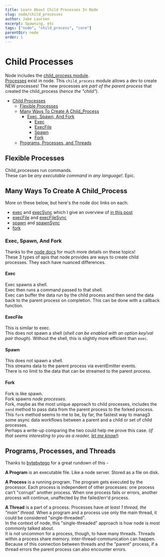 ```yaml
---
title: Learn About Child Processes In Node
slug: node/child_processes
author: Jake Laursen
excerpt: Spawning, etc
tags: ["node", "child_process", "core"]
parentDir: node
order: 1
---
```


# Child Processes
Node includes the [child_process module](https://nodejs.org/dist/latest-v18.x/docs/api/child_process.html).  
[Processes](/node/process) exist in node. This `child_process` module allows a dev to create NEW processes! The new processes are _part of the parent process_ that created the child_process (_hence the "child"_).   

- [Child Processes](#child-processes)
  - [Flexible Processes](#flexible-processes)
  - [Many Ways To Create A Child\_Process](#many-ways-to-create-a-child_process)
    - [Exec, Spawn, And Fork](#exec-spawn-and-fork)
      - [Exec](#exec)
      - [ExecFile](#execfile)
      - [Spawn](#spawn)
      - [Fork](#fork)
  - [Programs, Processes, and Threads](#programs-processes-and-threads)


## Flexible Processes
Child_processes run commands.  
These can be _any executable command_ in _any language!_.  Epic.  

## Many Ways To Create A Child_Process  
More on these below, but here's the node doc links on each:
- [exec](https://nodejs.org/dist/latest-v18.x/docs/api/child_process.html#child_processexeccommand-options-callback) and [execSync](https://nodejs.org/dist/latest-v18.x/docs/api/child_process.html#child_processexecsynccommand-options) which I give an overview of [in this post](/node/child_processes/exec)
- [execFile](https://nodejs.org/dist/latest-v18.x/docs/api/child_process.html#child_processexecfilefile-args-options-callback) and [execFileSync](https://nodejs.org/dist/latest-v18.x/docs/api/child_process.html#child_processexecfilesyncfile-args-options)
- [spawn](https://nodejs.org/dist/latest-v18.x/docs/api/child_process.html#child_processspawncommand-args-options) and [spawnSync](https://nodejs.org/dist/latest-v18.x/docs/api/child_process.html#child_processspawnsynccommand-args-options)
- [fork](https://nodejs.org/dist/latest-v18.x/docs/api/child_process.html#child_processforkmodulepath-args-options)


### Exec, Spawn, And Fork
Thanks to the [node docs](https://nodejs.org/dist/latest-v18.x/docs/api/child_process.html) for much more details on these topics!  
These 3 types of apis that node provides are ways to create child processes. They each have nuanced differences.  

#### Exec 
Exec spawns a shell.  
Exec then runs a command passed to that shell.  
Exec can buffer the data run by the child process and then send the data back to the parent process on completion. This can be done with a callback function.  

#### ExecFile
This is similar to exec.  
This does not spawn a shell (_shell can be enabled with an option key/val pair though_). Without the shell, this is slightly more efficient than `exec`.  

#### Spawn
This does not spawn a shell.  
This streams data to the parent process via eventEmitter events.  
There is no limit to the data that can be streamed to the parent process.

#### Fork
Fork is like spawn.  
Fork spawns _node processes_.  
Fork, maybe as the most unique approach to child processes, includes the `send` method to pass data from the parent process to the forked process.  
This `fork` method seems to me to be, by far, the fastest way to manag3 some async data workflows between a parent and a child or set of child processes.  
Perhaps a write-up comparing the two could help me prove this case. (_if that seems interesting to you as a reader, [let me know!](/about)_)

## Programs, Processes, and Threads
Thanks to [bytebytego](https://www.youtube.com/watch?v=4rLW7zg21gI) for a great rundown of this - 

**A Program** is an executable file. Like a node server. Stored as a file on disk.  

**A Process** is a running program. The program gets executed by the processor. Each process is independent of other processes: one process can't "corrupt" another process. When one process fails or errors, another process will continue, unaffected by the failed/err'd process.        

**A Thread** is a part of a process. Processes have _at least 1 thread, the "main" thread._ When a program and a process use only the main thread, it could be considered "single-threaded".       
In the context of node, this "single-threaded" approach is how node is most commonly talked about.  
It is not uncommon for a process, though, to have many threads. Threads within a process share memory. inter-thread-communication can happen. Because of this connection between threads and the "parent" process, if a thread errors the parent process can also encounter errors.  
